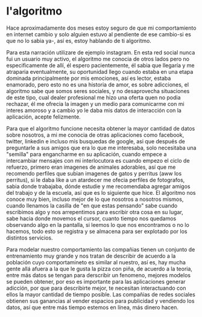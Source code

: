 # l'algoritmo

<p>
Hace aproximadamente dos meses estoy seguro de que mi comportamiento en internet cambio y solo alguien estuvo al pendiente de ese cambio-si es que no lo sabia ya-, así es, estoy hablando de ti algoritmo.
</p>

<p>
Para esta narración utilizare de ejemplo instagram. En esta red social nunca fui un usuario muy activo, el algoritmo me conocia de otros lados pero no especificamente de allí, él espero pacientemente, él sabia que llegaría y me atraparia eventualmente, su oportunidad llego cuando estaba en una etapa dominada principalmente por mis emociones, así es lector, estaba enamorado, pero esto no es una historia de amor, es sobre adicciones, el algoritmo sabe que somos seres sociales, y no desaprovecha situaciones de este tipo, cual dealer profesional me hizo una oferta quen no podia rechazar, él me ofrecia la imagen y un medio para comunicarme con mi interes amoroso y a cambio yo le daba mis datos de interacción con la aplicación, acepte felizmente.
</p>

<p>
Para que el algoritmo funcione necesita obtener la mayor cantidad de datos sobre nosotros, a mi me conocia de otras aplicaciones como facebook, twitter, linkedin e incluso mis busquedas de google, asi que después de preguntarle a sus amigos que era lo que me interesaba, solo necesitaba una "semilla" para engancharme en su aplicación, cuando empece a intercambiar mensajes con mi interlocutora es cuando empezo el ciclo de refuerzo, primero eran imagenes de animales adorables, así que me recomendo perfiles que subian imagenes de gatos y perritus (aww los perritus), si le daba like a un atardecer me ofecia perfiles de fotografos, sabia donde trabajaba, dónde estudie y me recomendaba agregar amigos del trabajo y de la escuela, así que es lo siguiente que hice. El algoritmo nos conoce muy bien, incluso mejor de lo que nosotros a nosotros mismos, cuando llenamos la casilla de "en que estas pensando" sabe cuando escribimos algo y nos arrepentimos para escribir otra cosa en su lugar, sabe hacia donde movemos el cursor, cuanto tiempo nos quedamos observando algo en la pantalla, si leemos lo que nos encontramos o no lo hacemos, todo esto se registra y se almacena para ser explotado por los distintos servicios.
</p>

<p>
Para modelar nuestro comportamiento las compañias tienen un conjunto de entrenamiento muy grande y nos tratan de describir de acuerdo a la población cuyo comportamineto es similar al nuestro, así es, hay mucha gente allá afuera a la que le gusta la pizza con piña, de acuerdo a la teoria, entre más datos se tengan para derscribir un fenomeno, mejores modelos se pueden obtener, por eso es importante para las aplicaciones generar adicción, por que para describirte mejor, te necesitan interactuando con ellos la mayor cantidad de tiempo posible. Las compañias de redes sociales obtienen sus ganancias al vender espacios para publicidad y vendiendo los datos, así que entre más tiempo estemos en línea, más dinero hacen. 
</p>

<p>
  
<p/>
